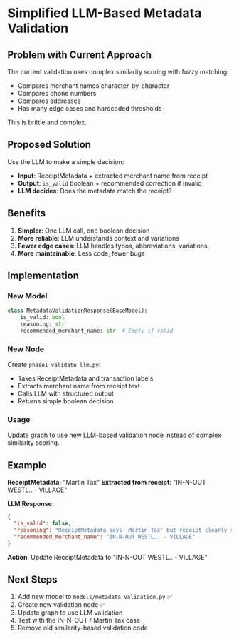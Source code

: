 # Simplified LLM-Based Metadata Validation

## Problem with Current Approach

The current validation uses complex similarity scoring with fuzzy matching:
- Compares merchant names character-by-character
- Compares phone numbers
- Compares addresses
- Has many edge cases and hardcoded thresholds

This is brittle and complex.

## Proposed Solution

Use the LLM to make a simple decision:
- **Input**: ReceiptMetadata + extracted merchant name from receipt
- **Output**: `is_valid` boolean + recommended correction if invalid
- **LLM decides**: Does the metadata match the receipt?

## Benefits

1. **Simpler**: One LLM call, one boolean decision
2. **More reliable**: LLM understands context and variations
3. **Fewer edge cases**: LLM handles typos, abbreviations, variations
4. **More maintainable**: Less code, fewer bugs

## Implementation

### New Model
```python
class MetadataValidationResponse(BaseModel):
    is_valid: bool
    reasoning: str
    recommended_merchant_name: str  # Empty if valid
```

### New Node
Create `phase1_validate_llm.py`:
- Takes ReceiptMetadata and transaction labels
- Extracts merchant name from receipt text
- Calls LLM with structured output
- Returns simple boolean decision

### Usage
Update graph to use new LLM-based validation node instead of complex similarity scoring.

## Example

**ReceiptMetadata**: "Martin Tax"
**Extracted from receipt**: "IN-N-OUT WESTL.. - VILLAGE"

**LLM Response**:
```json
{
  "is_valid": false,
  "reasoning": "ReceiptMetadata says 'Martin Tax' but receipt clearly shows 'IN-N-OUT'. These are completely different merchants.",
  "recommended_merchant_name": "IN-N-OUT WESTL.. - VILLAGE"
}
```

**Action**: Update ReceiptMetadata to "IN-N-OUT WESTL.. - VILLAGE"

## Next Steps

1. Add new model to `models/metadata_validation.py` ✅
2. Create new validation node ✅
3. Update graph to use LLM validation
4. Test with the IN-N-OUT / Martin Tax case
5. Remove old similarity-based validation code

